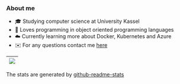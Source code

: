 ### About me
- 🎓 Studying computer science at University Kassel
- 🤍 Loves programming in object oriented programming languages
- ☁️ Currently learning more about Docker, Kubernetes and Azure
- ✉️ For any questions contact me [here](https://github.com/nico-mu/nico-mu/issues)

| <a href="https://github.com/nico-mu/"><img align="center" src="https://github-readme-stats.vercel.app/api/top-langs/?username=nico-mu&layout=compact&theme=buefy&hide_border=true"/></a> |
| ------------- |

The stats are generated by [github-readme-stats](https://github.com/anuraghazra/github-readme-stats)
<!--
**nico-mu/nico-mu** is a ✨ _special_ ✨ repository because its `README.md` (this file) appears on your GitHub profile.

Here are some ideas to get you started:

- 🔭 I’m currently working on ...
- 🌱 I’m currently learning ...
- 👯 I’m looking to collaborate on ...
- 🤔 I’m looking for help with ...
- 💬 Ask me about ...
- 📫 How to reach me: ...
- 😄 Pronouns: ...
- ⚡ Fun fact: ...
-->

